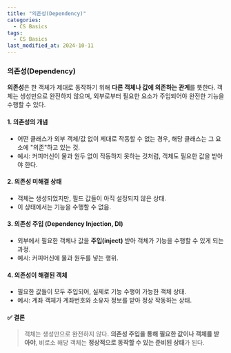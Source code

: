 ```yaml
---
title: "의존성(Dependency)"
categories:
  - CS Basics
tags:
  - CS Basics
last_modified_at: 2024-10-11
---
```


### 의존성(Dependency)

**의존성**은 한 객체가 제대로 동작하기 위해 **다른 객체나 값에 의존하는 관계**를 뜻한다. 객체는 생성만으로 완전하지 않으며, 외부로부터 필요한 요소가 주입되어야 완전한 기능을 수행할 수 있다.

#### 1. 의존성의 개념
- 어떤 클래스가 외부 객체/값 없이 제대로 작동할 수 없는 경우, 해당 클래스는 그 요소에 "의존"하고 있는 것.
- 예시: 커피머신이 물과 원두 없이 작동하지 못하는 것처럼, 객체도 필요한 값을 받아야 한다.

#### 2. 의존성 미해결 상태
- 객체는 생성되었지만, 필드 값들이 아직 설정되지 않은 상태.
- 이 상태에서는 기능을 수행할 수 없음.

#### 3. 의존성 주입 (Dependency Injection, DI)
- 외부에서 필요한 객체나 값을 **주입(inject)** 받아 객체가 기능을 수행할 수 있게 되는 과정.
- 예시: 커피머신에 물과 원두를 넣는 행위.

#### 4. 의존성이 해결된 객체
- 필요한 값들이 모두 주입되어, 실제로 기능 수행이 가능한 객체 상태.
- 예시: 계좌 객체가 계좌번호와 소유자 정보를 받아 정상 작동하는 상태.

#### ✅ 결론
> 객체는 생성만으로 완전하지 않다. **의존성 주입을 통해 필요한 값이나 객체를 받아야**, 비로소 해당 객체는 **정상적으로 동작할 수 있는 준비된 상태**가 된다.
